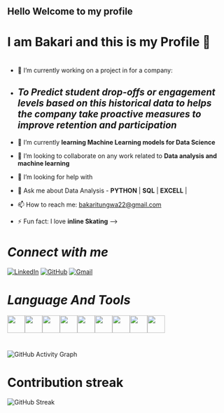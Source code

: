 ## Hello Welcome to my profile
#
# I am **Bakari** and this is my Profile 👋

#
- 🔭 I’m currently working on a project in for a company:

- ## *To Predict student drop-offs or engagement levels based on this historical data to helps the company take proactive measures to improve retention and participation*
  
- 🌱 I’m currently **learning Machine Learning models for Data Science**
- 👯 I’m looking to collaborate on any work related to **Data analysis and machine learning**
- 🤔 I’m looking for help with
- 💬 Ask me about Data Analysis - **PYTHON** | **SQL** | **EXCELL** |
- 📫 How to reach me: bakaritungwa22@gmail.com
  
- ⚡ Fun fact: I love **inline Skating**
-->
  
# ***Connect with me***

[![LinkedIn](https://img.shields.io/badge/LinkedIn-blue?style=for-the-badge&logo=linkedin)]([linkedin.com/in/bakari-tungwa-087058346])
[![GitHub](https://img.shields.io/badge/GitHub-000?style=for-the-badge&logo=github&logoColor=white)](https://github.com/bakar-01)
[![Gmail](https://img.shields.io/badge/Gmail-D14836?style=for-the-badge&logo=gmail&logoColor=white)](mailto:your.email@gmail.com)





# ***Language And Tools***
<p allign = "centre"
<!-- Programming Language Icons --><img src="https://cdn.jsdelivr.net/gh/devicons/devicon/icons/c/c-original.svg" width="40" height="40"/><img src="https://cdn.jsdelivr.net/gh/devicons/devicon/icons/cplusplus/cplusplus-original.svg" width="40" height="40"/><img src="https://cdn.jsdelivr.net/gh/devicons/devicon/icons/csharp/csharp-original.svg" width="40" height="40"/><img src="https://cdn.jsdelivr.net/gh/devicons/devicon/icons/java/java-original.svg" width="40" height="40"/><img src="https://cdn.jsdelivr.net/gh/devicons/devicon/icons/javascript/javascript-original.svg" width="40" height="40"/><img src="https://cdn.jsdelivr.net/gh/devicons/devicon/icons/python/python-original.svg" width="40" height="40"/<img src="https://cdn.jsdelivr.net/gh/devicons/devicon/icons/css3/css3-original.svg" width="40" height="40"/><img src="https://cdn.jsdelivr.net/gh/devicons/devicon/icons/html5/html5-original.svg" width="40" height="40"/><img src="https://cdn.jsdelivr.net/gh/devicons/devicon/icons/php/php-original.svg" width="40" height="40"/><img src="https://cdn.jsdelivr.net/gh/devicons/devicon/icons/mysql/mysql-original.svg" width="40" height="40"/>
</p>


#
![GitHub Activity Graph](https://github-readme-activity-graph.vercel.app/graph?username=bakar-01&theme=react-dark)
#
#
# Contribution streak
![GitHub Streak](https://github-readme-streak-stats.herokuapp.com/?user=bakar-01&theme=react)



